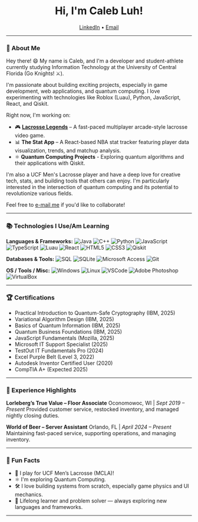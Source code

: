 <h1 align="center">Hi, I'm Caleb Luh!</h1>

<p align="center">
  <a href="https://www.linkedin.com/in/calebluh/">LinkedIn</a> •
  <a href="mailto:calebluh@gmail.com">Email</a>
</p>

---

### 👋 About Me

Hey there! 😄 My name is Caleb, and I'm a developer and student-athlete currently studying Information Technology at the University of Central Florida (Go Knights! ⚔️).

I'm passionate about building exciting projects, especially in game development, web applications, and quantum computing. I love experimenting with technologies like Roblox (Luau), Python, JavaScript, React, and Qiskit.

Right now, I'm working on:

- 🎮 **[Lacrosse Legends](https://www.roblox.com/games/113892368479986/Lacrosse-Legends)** – A fast-paced multiplayer arcade-style lacrosse video game.
- 📊 **The Stat App** – A React-based NBA stat tracker featuring player data visualization, trends, and matchup analysis.
- ⚛️ **Quantum Computing Projects** - Exploring quantum algorithms and their applications with Qiskit.

I'm also a UCF Men's Lacrosse player and have a deep love for creative tech, stats, and building tools that others can enjoy. I'm particularly interested in the intersection of quantum computing and its potential to revolutionize various fields.

Feel free to [e-mail me](mailto:calebluh@gmail.com) if you'd like to collaborate!

---

### 📚 Technologies I Use/Am Learning

**Languages & Frameworks:**
![Java](https://img.shields.io/badge/-Java-007396?style=flat&logo=java&logoColor=white)
![C++](https://img.shields.io/badge/-C++-00599C?style=flat&logo=c%2B%2B&logoColor=white)
![Python](https://img.shields.io/badge/-Python-3776AB?style=flat&logo=python&logoColor=white)
![JavaScript](https://img.shields.io/badge/-JavaScript-F7DF1E?style=flat&logo=javascript&logoColor=black)
![TypeScript](https://img.shields.io/badge/-TypeScript-3178C6?style=flat&logo=typescript&logoColor=white)
![Luau](https://img.shields.io/badge/-Luau-000000?style=flat&logo=roblox&logoColor=white)
![React](https://img.shields.io/badge/-React-61DAFB?style=flat&logo=react&logoColor=white)
![HTML5](https://img.shields.io/badge/-HTML5-E34F26?style=flat&logo=html5&logoColor=white)
![CSS3](https://img.shields.io/badge/-CSS3-1572B6?style=flat&logo=css3&logoColor=white)
![Qiskit](https://img.shields.io/badge/-Qiskit-4694FF?style=flat&logo=ibm-quantum&logoColor=white)

**Databases & Tools:**
![SQL](https://img.shields.io/badge/-SQL-4479A1?style=flat&logo=mysql&logoColor=white)
![SQLite](https://img.shields.io/badge/-SQLite-003B57?style=flat&logo=sqlite&logoColor=white)
![Microsoft Access](https://img.shields.io/badge/-MS%20Access-A4373A?style=flat&logo=microsoft-access&logoColor=white)
![Git](https://img.shields.io/badge/-Git-F05032?style=flat&logo=git&logoColor=white)

**OS / Tools / Misc:**
![Windows](https://img.shields.io/badge/-Windows-0078D6?style=flat&logo=windows&logoColor=white)
![Linux](https://img.shields.io/badge/-Linux-FCC624?style=flat&logo=linux&logoColor=black)
![VSCode](https://img.shields.io/badge/-VSCode-007ACC?style=flat&logo=visual-studio-code&logoColor=white)
![Adobe Photoshop](https://img.shields.io/badge/-Photoshop-31A8FF?style=flat&logo=adobe-photoshop&logoColor=white)
![VirtualBox](https://img.shields.io/badge/-VirtualBox-183A61?style=flat&logo=virtualbox&logoColor=white)

---

### 🏆 Certifications

-   Practical Introduction to Quantum-Safe Cryptography (IBM, 2025)
-   Variational Algorithm Design (IBM, 2025)
-   Basics of Quantum Information (IBM, 2025)
-   Quantum Business Foundations (IBM, 2025)
-   JavaScript Fundamentals (Mozilla, 2025)
-   Microsoft IT Support Specialist (2025)
-   TestOut IT Fundamentals Pro (2024)
-   Excel Purple Belt (Level 3, 2022)
-   Autodesk Inventor Certified User (2020)
-   CompTIA A+ (Expected 2025)

---

### 💼 Experience Highlights

**Lorleberg’s True Value – Floor Associate** Oconomowoc, WI | *Sept 2019 – Present* Provided customer service, restocked inventory, and managed nightly closing duties.

**World of Beer – Server Assistant** Orlando, FL | *April 2024 – Present* Maintaining fast-paced service, supporting operations, and managing inventory.

---

### 🧩 Fun Facts

-   🥍 I play for UCF Men’s Lacrosse (MCLA)!
-   ⚛️ I'm exploring Quantum Computing.
-   🛠 I love building systems from scratch, especially game physics and UI mechanics.
-   🧠 Lifelong learner and problem solver — always exploring new languages and frameworks.

---

